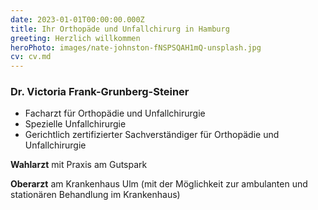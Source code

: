 ```yaml
---
date: 2023-01-01T00:00:00.000Z
title: Ihr Orthopäde und Unfallchirurg in Hamburg
greeting: Herzlich willkommen
heroPhoto: images/nate-johnston-fNSPSQAH1mQ-unsplash.jpg
cv: cv.md
---
```


### Dr. Victoria Frank-Grunberg-Steiner

* Facharzt für Orthopädie und Unfallchirurgie
* Spezielle Unfallchirurgie
* Gerichtlich zertifizierter Sachverständiger für Orthopädie und Unfallchirurgie

**Wahlarzt** mit Praxis am Gutspark

**Oberarzt** am Krankenhaus Ulm (mit der Möglichkeit zur ambulanten und stationären Behandlung im Krankenhaus)
